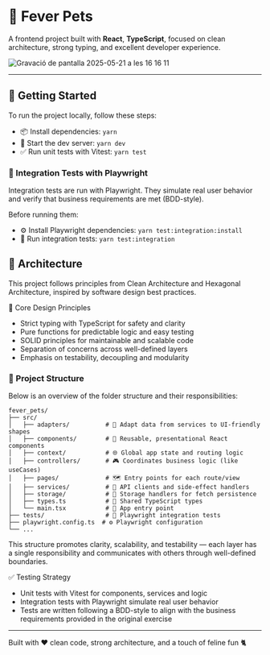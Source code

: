 # 🐾 Fever Pets

A frontend project built with **React**, **TypeScript**, focused on clean architecture, strong typing, and excellent developer experience.

![Gravació de pantalla 2025-05-21 a les 16 16 11](https://github.com/user-attachments/assets/82369734-018c-403b-8947-a98dc4cb938d)

---

## 🚀 Getting Started

To run the project locally, follow these steps:

- 📦 Install dependencies: `yarn`
-	🧪 Start the dev server: `yarn dev`
-	✅ Run unit tests with Vitest: `yarn test`

###	🧪 Integration Tests with Playwright

Integration tests are run with Playwright. They simulate real user behavior and verify that business requirements are met (BDD-style).

Before running them:
-	⚙️ Install Playwright dependencies: `yarn test:integration:install`
-	🚦 Run integration tests: `yarn test:integration`

## 🧠 Architecture

This project follows principles from Clean Architecture and Hexagonal Architecture, inspired by software design best practices.

📐 Core Design Principles
-	Strict typing with TypeScript for safety and clarity
-	Pure functions for predictable logic and easy testing
-	SOLID principles for maintainable and scalable code
-	Separation of concerns across well-defined layers
-	Emphasis on testability, decoupling and modularity

 ### 📁 Project Structure

Below is an overview of the folder structure and their responsibilities:
```
fever_pets/
├── src/
│   ├── adapters/          # 🧩 Adapt data from services to UI-friendly shapes
│   ├── components/        # 🧱 Reusable, presentational React components
│   ├── context/           # 🌐 Global app state and routing logic
│   ├── controllers/       # 🎮 Coordinates business logic (like useCases)
│   ├── pages/             # 🗺️ Entry points for each route/view
│   ├── services/          # 🔌 API clients and side-effect handlers
│   ├── storage/           # 💾 Storage handlers for fetch persistence
│   ├── types.ts           # 🧾 Shared TypeScript types
│   └── main.tsx           # 🚀 App entry point
├── tests/                 # 🧪 Playwright integration tests
├── playwright.config.ts  # ⚙️ Playwright configuration
└── ...
```
This structure promotes clarity, scalability, and testability — each layer has a single responsibility and communicates with others through well-defined boundaries.

✅ Testing Strategy
-	Unit tests with Vitest for components, services and logic
-	Integration tests with Playwright simulate real user behavior
-	Tests are written following a BDD-style to align with the business requirements provided in the original exercise

---

Built with ❤️ clean code, strong architecture, and a touch of feline fun 🐈
